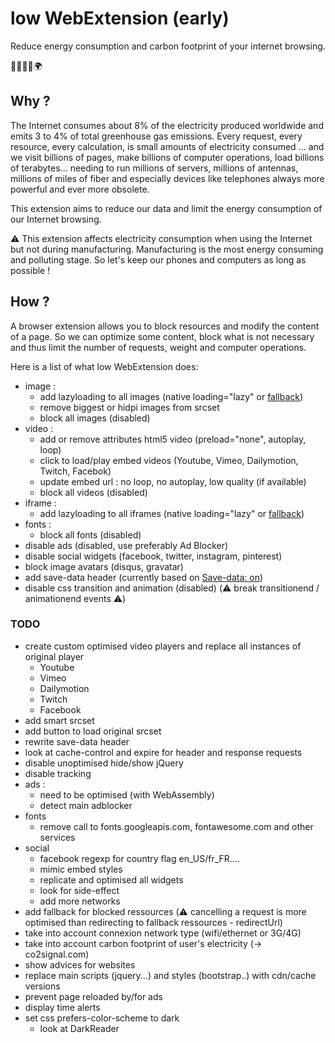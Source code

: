 # low WebExtension (early)

Reduce energy consumption and carbon footprint of your internet browsing.

:green_heart::herb::deciduous_tree::evergreen_tree::earth_africa:


## Why ?

The Internet consumes about 8% of the electricity produced worldwide and emits 3 to 4% of total greenhouse gas emissions. Every request, every resource, every calculation, is small amounts of electricity consumed ... and we visit billions of pages, make billions of computer operations, load billions of terabytes... needing to run millions of servers, millions of antennas, millions of miles of fiber and especially devices like telephones always more powerful and ever more obsolete.

This extension aims to reduce our data and limit the energy consumption of our Internet browsing.

:warning: This extension affects electricity consumption when using the Internet but not during manufacturing. Manufacturing is the most energy consuming and polluting stage. So let's keep our phones and computers as long as possible !



## How ?

A browser extension allows you to block resources and modify the content of a page. So we can optimize some content, block what is not necessary and thus limit the number of requests, weight and computer operations.

Here is a list of what low WebExtension does:
- image : 
    + add lazyloading to all images (native loading="lazy" or [fallback](https://github.com/verlok/lazyload))
    + remove biggest or hidpi images from srcset
    + block all images (disabled)
- video :
    + add or remove attributes html5 video (preload="none", autoplay, loop)
    + click to load/play embed videos (Youtube, Vimeo, Dailymotion, Twitch, Facebok)
    + update embed url : no loop, no autoplay, low quality (if available)
    + block all videos (disabled)
- iframe :
    + add lazyloading to all iframes (native loading="lazy" or [fallback](https://github.com/verlok/lazyload))
- fonts : 
    + block all fonts (disabled)
- disable ads (disabled, use preferably Ad Blocker)
- disable social widgets (facebook, twitter, instagram, pinterest)
- block image avatars (disqus, gravatar)
- add save-data header (currently based on [Save-data: on](https://chrome.google.com/webstore/detail/save-data-on/nholpkfnmjbinlhcfihkhiehdaohlibg))
- disable css transition and animation (disabled) (:warning: break transitionend / animationend events :warning:)




### TODO
- create custom optimised video players and replace all instances of original player
    + Youtube
    + Vimeo
    + Dailymotion
    + Twitch
    + Facebook
- add smart srcset
- add button to load original srcset
- rewrite save-data header
- look at cache-control and expire for header and response requests
- disable unoptimised hide/show jQuery
- disable tracking
- ads :
    + need to be optimised (with WebAssembly)
    + detect main adblocker
- fonts
    + remove call to fonts.googleapis.com, fontawesome.com and other services
- social
    + facebook regexp for country flag en_US/fr_FR....
    + mimic embed styles
    + replicate and optimised all widgets
    + look for side-effect
    + add more networks
- add fallback for blocked ressources (:warning: cancelling a request is more optimised than redirecting to fallback ressources - redirectUrl)
- take into account connexion network type (wifi/ethernet or 3G/4G)
- take into account carbon footprint of user's electricity (-> co2signal.com)
- show advices for websites
- replace main scripts (jquery...) and styles (bootstrap..) with cdn/cache versions
- prevent page reloaded by/for ads
- display time alerts
- set css prefers-color-scheme to dark
    + look at DarkReader